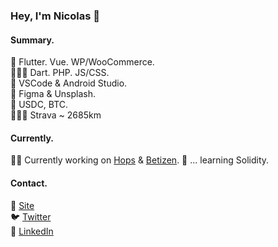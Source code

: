 ### Hey, I'm Nicolas 👋

#### Summary.
🤖 Flutter. Vue. WP/WooCommerce.<br>
👨🏽‍💻 Dart. PHP. JS/CSS.<br>
🧰 VSCode & Android Studio.<br>
🎨 Figma & Unsplash.<br>
🦄 USDC, BTC.<br>
🚴🏼‍♂️ Strava ~ 2685km<br>

#### Currently.
👨‍💻 Currently working on [Hops](https://hops.uy) & [Betizen](https://betizen.org).
📖 ... learning Solidity.

#### Contact.
🚀 [Site](https://minimo.io)<br>
🐦 [Twitter](https://twitter.com/minimo_io)<br>
💼 [LinkedIn](https://www.linkedin.com/in/nicolas-erramuspe/)
